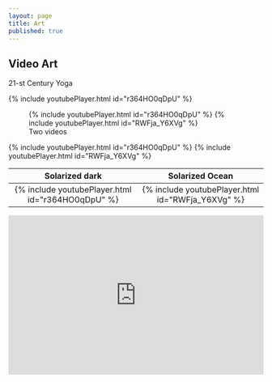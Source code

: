 ```yaml
---
layout: page
title: Art
published: true
---
```


## Video Art

21-st Century Yoga

{% include youtubePlayer.html id="r364HO0qDpU" %}


<figure class="half">
	{% include youtubePlayer.html id="r364HO0qDpU" %}
	{% include youtubePlayer.html id="RWFja_Y6XVg" %}
	<figcaption>Two videos</figcaption>
</figure>

{% include youtubePlayer.html id="r364HO0qDpU" %} {% include youtubePlayer.html id="RWFja_Y6XVg" %}

Solarized dark             |  Solarized Ocean
:-------------------------:|:-------------------------:
{% include youtubePlayer.html id="r364HO0qDpU" %}  |  {% include youtubePlayer.html id="RWFja_Y6XVg" %}

<iframe width="100%" height="315" src="https://www.youtube.com/embed/7Sszb6xo-MU" frameborder="0" allowfullscreen></iframe>


